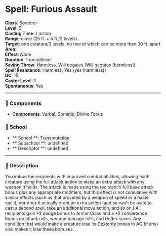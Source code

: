 
# Spell: Furious Assault
**Class**: Sorcerer  
**Level**: 5  
**Casting Time**: 1 action  
**Range**: close (25 ft. + 5 ft./2 levels)  
**Target**: one creature/3 levels, no two of which can be more than 30 ft. apart  
**Area**:   
**Effect**: _None_  
**Duration**: 1 round/level  
**Saving Throw**: Harmless, Will negates (Will negates (harmless))  
**Spell Resistance**: Harmless, Yes (yes (harmless))  
**DC**: 15  
**Caster Level**: 1  
**Spontaneous**: Yes

---

### 🔮 Components
- **Components**: Verbal, Somatic, Divine Focus

### 🏫 School
- ** School **: Transmutation
- ** Subschool **: undefined
- ** Descriptor **: undefined
---

### 📜 Description
You imbue the recipients with improved combat abilities, allowing each creature using the full attack action to make an extra attack with any weapon it holds. The attack is made using the recipient's full base attack bonus plus any appropriate modifiers, but this effect is not cumulative with similar effects (such as that provided by a weapon of speed or a haste spell), nor does it actually grant an extra action (and so can't be used to cast a second spell, take an additional move action, and so on.) All recipients gain +2 dodge bonus to Armor Class and a +2 competence bonus on attack rolls, weapon damage rolls, and Reflex saves. Any condition that would make a creature lose its Dexterity bonus to AC (if any) also makes it lose these bonuses.
